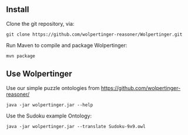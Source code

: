 ## Install

Clone the git repository, via:

```
git clone https://github.com/wolpertinger-reasoner/Wolpertinger.git
```

Run Maven to compile and package Wolpertinger:

```
mvn package
```

## Use Wolpertinger

Use our simple puzzle ontologies from https://github.com/wolpertinger-reasoner/

```
java -jar wolpertinger.jar --help
```

Use the Sudoku example Ontology:
```
java -jar wolpertinger.jar --translate Sudoku-9x9.owl
```
